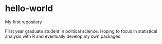 # hello-world
My first repository

First year graduate student in political science. 
Hoping to focus in statistical analysis with R and eventually develop my own packages.
